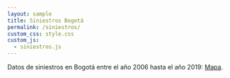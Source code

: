 ```yaml
---
layout: sample
title: Siniestros Bogotá
permalink: /siniestros/
custom_css: style.css
custom_js:
  - siniestros.js
---
```


Datos de siniestros en Bogotá entre el año 2006 hasta el año 2019: [Mapa](/googleMaps/googleMaps.html).



<div id ="map"></div> 

<div class="sketch-averages" id='sinisestos'></div>

